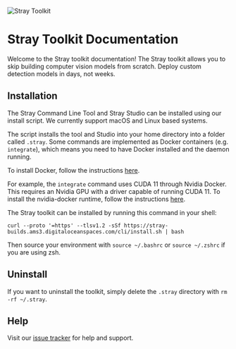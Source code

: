 ![Stray Toolkit](/images/stray-logo.png)

# Stray Toolkit Documentation

Welcome to the Stray toolkit documentation! The Stray toolkit allows you to skip building computer vision models from scratch. Deploy custom detection models in days, not weeks.

## Installation

The Stray Command Line Tool and Stray Studio can be installed using our install script. We currently support macOS and Linux based systems.

The script installs the tool and Studio into your home directory into a folder called `.stray`. Some commands are implemented as Docker containers (e.g. `integrate`), which means you need to have Docker installed and the daemon running.

To install Docker, follow the instructions [here](https://docs.docker.com/get-docker/).

For example, the `integrate` command uses CUDA 11 through Nvidia Docker. This requires an Nvidia GPU with a driver capable of running CUDA 11. To install the nvidia-docker runtime, follow the instructions [here](https://github.com/NVIDIA/nvidia-docker).

The Stray toolkit can be installed by running this command in your shell:
```
curl --proto '=https' --tlsv1.2 -sSf https://stray-builds.ams3.digitaloceanspaces.com/cli/install.sh | bash
```

Then source your environment with `source ~/.bashrc` or `source ~/.zshrc` if you are using zsh.

## Uninstall

If you want to uninstall the toolkit, simply delete the `.stray` directory with `rm -rf ~/.stray`.

## Help

Visit our [issue tracker](https://github.com/StrayRobots/issues) for help and support.

